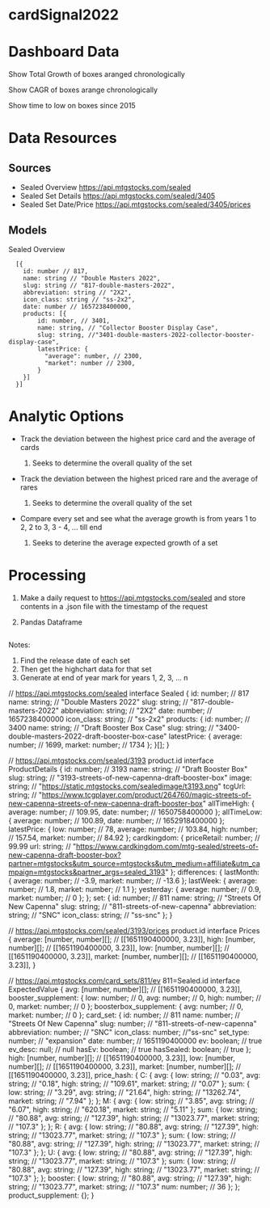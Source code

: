 # cardSignal2022

# Dashboard Data

Show Total Growth of boxes aranged chronologically

Show CAGR of boxes arange chronologically

Show time to low on boxes since 2015

# Data Resources

## Sources

- Sealed Overview https://api.mtgstocks.com/sealed
- Sealed Set Details https://api.mtgstocks.com/sealed/3405
- Sealed Set Date/Price https://api.mtgstocks.com/sealed/3405/prices

## Models

Sealed Overview

```
  [{
    id: number // 817,
    name: string // "Double Masters 2022",
    slug: string // "817-double-masters-2022",
    abbreviation: string // "2X2",
    icon_class: string // "ss-2x2",
    date: number // 1657238400000,
    products: [{
        id: number, // 3401,
        name: string, // "Collector Booster Display Case",
        slug: string, //"3401-double-masters-2022-collector-booster-display-case",
        latestPrice: {
          "average": number, // 2300,
          "market": number // 2300,
        }
    }]
  }]
```

# Analytic Options

- Track the deviation between the highest price card and the average of cards

  1. Seeks to determine the overall quality of the set

- Track the deviation between the highest priced rare and the average of rares

  1. Seeks to determine the overall quality of the set

- Compare every set and see what the average growth is from years 1 to 2, 2 to 3, 3 - 4, ... till end

  1. Seeks to deterine the average expected growth of a set

# Processing

1. Make a daily request to https://api.mtgstocks.com/sealed and store contents in a .json file with the timestamp of the request

2. Pandas Dataframe

```

```

Notes:

1. Find the release date of each set
2. Then get the highchart data for that set
3. Generate at end of year mark for years 1, 2, 3, ... n

// https://api.mtgstocks.com/sealed
interface Sealed {
id: number; // 817
name: string; // "Double Masters 2022"
slug: string; // "817-double-masters-2022"
abbreviation: string; // "2X2"
date: number; // 1657238400000
icon_class: string; // "ss-2x2"
products: {
id: number; // 3400
name: string; // "Draft Booster Box Case"
slug: string; // "3400-double-masters-2022-draft-booster-box-case"
latestPrice: {
average: number; // 1699,
market: number; // 1734
};
}[];
}

// https://api.mtgstocks.com/sealed/3193 product.id
interface ProductDetails {
id: number; // 3193
name: string; // "Draft Booster Box"
slug: string; // "3193-streets-of-new-capenna-draft-booster-box"
image: string; // "https://static.mtgstocks.com/sealedimage/t3193.png"
tcgUrl: string; // "https://www.tcgplayer.com/product/264760/magic-streets-of-new-capenna-streets-of-new-capenna-draft-booster-box"
allTimeHigh: {
average: number; // 109.95,
date: number; // 1650758400000
};
allTimeLow: {
average: number; // 100.89,
date: number; // 1652918400000
};
latestPrice: {
low: number; // 78,
average: number; // 103.84,
high: number; // 157.54,
market: number; // 84.92
};
cardkingdom: {
priceRetail: number; // 99.99
url: string; // "https://www.cardkingdom.com/mtg-sealed/streets-of-new-capenna-draft-booster-box?partner=mtgstocks&utm_source=mtgstocks&utm_medium=affiliate&utm_campaign=mtgstocks&partner_args=sealed_3193"
};
differences: {
lastMonth: {
average: number; // -3.9,
market: number; // -13.6
};
lastWeek: {
average: number; // 1.8,
market: number; // 1.1
};
yesterday: {
average: number; // 0.9,
market: number; // 0
};
};
set: {
id: number; // 811
name: string; // "Streets Of New Capenna"
slug: string; // "811-streets-of-new-capenna"
abbreviation: string; // "SNC"
icon_class: string; // "ss-snc"
};
}

// https://api.mtgstocks.com/sealed/3193/prices product.id
interface Prices {
average: [number, number][]; // [[1651190400000, 3.23]],
high: [number, number][]; // [[1651190400000, 3.23]],
low: [number, number][]; // [[1651190400000, 3.23]],
market: [number, number][]; // [[1651190400000, 3.23]],
}

// https://api.mtgstocks.com/card_sets/811/ev 811=Sealed.id
interface ExpectedValue {
avg: [number, number][]; // [[1651190400000, 3.23]],
booster_supplement: {
low: number; // 0,
avg: number; // 0,
high: number; // 0,
market: number; // 0
};
boosterbox_supplement: {
avg: number; // 0,
market: number; // 0
};
card_set: {
id: number; // 811
name: number; // "Streets Of New Capenna"
slug: number; // "811-streets-of-new-capenna"
abbreviation: number; // "SNC"
icon_class: number; //"ss-snc"
set_type: number; // "expansion"
date: number; // 1651190400000
ev: boolean; // true
ev_desc: null; // null
hasEv: boolean; // true
hasSealed: boolean; // true
};
high: [number, number][]; // [[1651190400000, 3.23]],
low: [number, number][]; // [[1651190400000, 3.23]],
market: [number, number][]; // [[1651190400000, 3.23]],
price_hash: {
C: {
avg: {
low: string; // "0.03",
avg: string; // "0.18",
high: string; // "109.61",
market: string; // "0.07"
};
sum: {
low: string; // "3.29",
avg: string; // "21.64",
high: string; // "13262.74",
market: string; // "7.94"
};
};
M: {
avg: {
low: string; // "3.85",
avg: string; // "6.07",
high: string; // "620.18",
market: string; // "5.11"
};
sum: {
low: string; // "80.88",
avg: string; // "127.39",
high: string; // "13023.77",
market: string; // "107.3"
};
};
R: {
avg: {
low: string; // "80.88",
avg: string; // "127.39",
high: string; // "13023.77",
market: string; // "107.3"
};
sum: {
low: string; // "80.88",
avg: string; // "127.39",
high: string; // "13023.77",
market: string; // "107.3"
};
};
U: {
avg: {
low: string; // "80.88",
avg: string; // "127.39",
high: string; // "13023.77",
market: string; // "107.3"
};
sum: {
low: string; // "80.88",
avg: string; // "127.39",
high: string; // "13023.77",
market: string; // "107.3"
};
};
booster: {
low: string; // "80.88",
avg: string; // "127.39",
high: string; // "13023.77",
market: string; // "107.3"
num: number; // 36
};
};
product_supplement: {};
}
